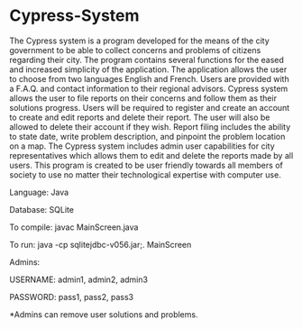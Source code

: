 # Cypress-System
The Cypress system is a program developed for the means of the city government to be able to collect concerns and problems of citizens regarding their city. The program contains several functions for the eased and increased simplicity of the application. The application allows the user to choose from two languages English and French. Users are provided with a F.A.Q. and contact information to their regional advisors. Cypress system allows the user to file reports on their concerns and follow them as their solutions progress. Users will be required to register and create an account to create and edit reports and delete their report. The user will also be allowed to delete their account if they wish. Report filing includes the ability to state date, write problem description, and pinpoint the problem location on a map. The Cypress system includes admin user capabilities for city representatives which allows them to edit and delete the reports made by all users. This program is created to be user friendly towards all members of society to use no matter their technological expertise with computer use.

Language: Java

Database: SQLite

To compile: javac MainScreen.java

To run: java -cp sqlitejdbc-v056.jar;. MainScreen

Admins:

USERNAME: admin1, admin2, admin3

PASSWORD: pass1, pass2, pass3

*Admins can remove user solutions and problems.
